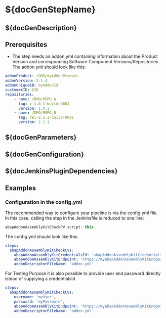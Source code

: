 # ${docGenStepName}

## ${docGenDescription}

## Prerequisites

* The step needs an addon.yml containing information about the Product Version and corresponding Software Component Versions/Repositories. The addon.yml should look like this:

```yaml
addonProduct: /DMO/myAddonProduct
addonVersion: 3.1.4
addonUniqueID: myAddonId
customerID: $ID
repositories:
    - name: /DMO/REPO_A
      tag: v-1.0.1-build-0001
      version: 1.0.1
    - name: /DMO/REPO_B
      tag: rel-2.1.1-build-0001
      version: 2.1.1
```

## ${docGenParameters}

## ${docGenConfiguration}

## ${docJenkinsPluginDependencies}

## Examples

### Configuration in the config.yml

The recommended way to configure your pipeline is via the config.yml file. In this case, calling the step in the Jenkinsfile is reduced to one line:

```groovy
abapAddonAssemblyKitCheckPV script: this
```

The config.yml should look like this:

```yaml
steps:
  abapAddonAssemblyKitCheckCVs:
    abapAddonAssemblyKitCredentialsId: 'abapAddonAssemblyKitCredentialsId',
    abapAddonAssemblyKitEndpoint: 'https://myabapAddonAssemblyKitEndpoint.com',
    addonDescriptorFileName: 'addon.yml'
```
For Testing Purpose it is also possible to provide user and password directly istead of supplying a credentialsId

```yaml
steps:
  abapAddonAssemblyKitCheckCVs:
    username: 'myUser',
    password: 'myPassword',
    abapAddonAssemblyKitEndpoint: 'https://myabapAddonAssemblyKitEndpoint.com',
    addonDescriptorFileName: 'addon.yml'
```
